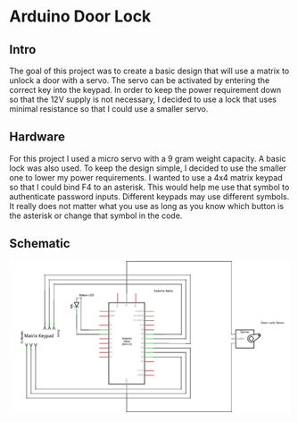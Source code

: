 # Arduino Door Lock
## Intro
The goal of this project was to create a basic design that will use a matrix to unlock a door with a servo. The servo can be activated by entering the correct key into the keypad. In order to keep the power requirement down so that the 12V supply is not necessary, I decided to use a lock that uses minimal resistance so that I could use a smaller servo. 
## Hardware
For this project I used a micro servo with a 9 gram weight capacity. A basic lock was also used. To keep the design simple, I decided to use the smaller one to lower my power requirements. I wanted to use a 4x4 matrix keypad so that I could bind F4 to an asterisk. This would help me use that symbol to authenticate password inputs. Different keypads may use different symbols. It really does not matter what you use as long as you know which button is the asterisk or change that symbol in the code. 
## Schematic
![Schematic](https://github.com/AlexEckstein/Arduino-Door-Lock/blob/master/Door%20Lock_schem.jpg)
